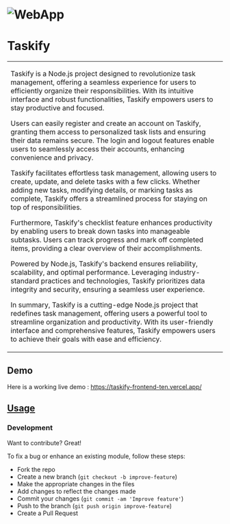 # ![WebApp](https://res.cloudinary.com/dr2jqbir9/image/upload/v1710589990/todo-frontend_pwdtos.png)
# Taskify
<table>
<tr>
<td>

Taskify is a Node.js project designed to revolutionize task management, offering a seamless experience for users to efficiently organize their responsibilities. With its intuitive interface and robust functionalities, Taskify empowers users to stay productive and focused.

Users can easily register and create an account on Taskify, granting them access to personalized task lists and ensuring their data remains secure. The login and logout features enable users to seamlessly access their accounts, enhancing convenience and privacy.

Taskify facilitates effortless task management, allowing users to create, update, and delete tasks with a few clicks. Whether adding new tasks, modifying details, or marking tasks as complete, Taskify offers a streamlined process for staying on top of responsibilities.

Furthermore, Taskify's checklist feature enhances productivity by enabling users to break down tasks into manageable subtasks. Users can track progress and mark off completed items, providing a clear overview of their accomplishments.

Powered by Node.js, Taskify's backend ensures reliability, scalability, and optimal performance. Leveraging industry-standard practices and technologies, Taskify prioritizes data integrity and security, ensuring a seamless user experience.

In summary, Taskify is a cutting-edge Node.js project that redefines task management, offering users a powerful tool to streamline organization and productivity. With its user-friendly interface and comprehensive features, Taskify empowers users to achieve their goals with ease and efficiency.
</td>
</tr>
</table>


## Demo
Here is a working live demo :  https://taskify-frontend-ten.vercel.app/


## [Usage](https://taskify-frontend-ten.vercel.app/) 

### Development
Want to contribute? Great!

To fix a bug or enhance an existing module, follow these steps:

- Fork the repo
- Create a new branch (`git checkout -b improve-feature`)
- Make the appropriate changes in the files
- Add changes to reflect the changes made
- Commit your changes (`git commit -am 'Improve feature'`)
- Push to the branch (`git push origin improve-feature`)
- Create a Pull Request 
